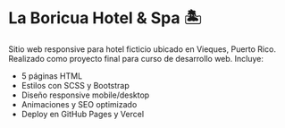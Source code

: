 # La Boricua Hotel & Spa 🏝️
Sitio web responsive para hotel ficticio ubicado en Vieques, Puerto Rico. Realizado como proyecto final para curso de desarrollo web. Incluye:
- 5 páginas HTML
- Estilos con SCSS y Bootstrap
- Diseño responsive mobile/desktop
- Animaciones y SEO optimizado
- Deploy en GitHub Pages y Vercel
